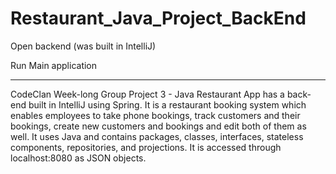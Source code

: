 # Restaurant_Java_Project_BackEnd

Open backend (was built in IntelliJ)


Run Main application


______________________________________________________
CodeClan Week-long Group Project 3 - Java Restaurant App has a back-end built in IntelliJ using Spring.  It is a restaurant booking system which enables employees to take phone bookings, track customers and their bookings, create new customers and bookings and edit both of them as well.  It uses Java and contains packages, classes, interfaces, stateless components, repositories, and projections.  It is accessed through localhost:8080 as JSON objects.  
